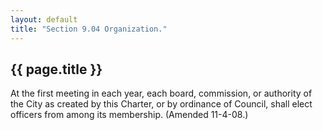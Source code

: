 ```yaml
---
layout: default 
title: "Section 9.04 Organization."
---
```


{{ page.title }}
----------------

At the first meeting in each year, each board, commission, or authority
of the City as created by this Charter, or by ordinance of Council,
shall elect officers from among its membership. (Amended 11-4-08.)
